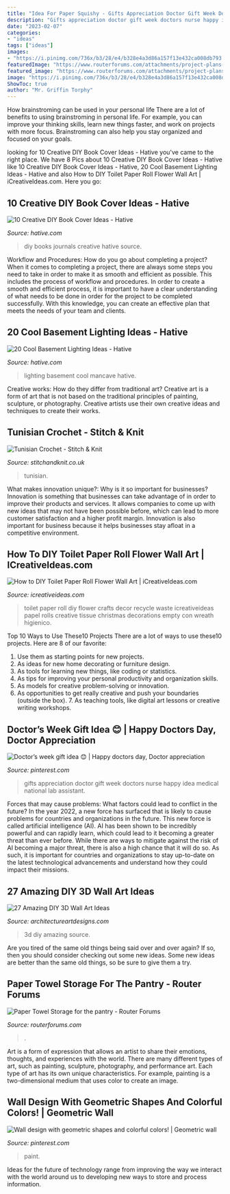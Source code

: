 ```yaml
---
title: "Idea For Paper Squishy - Gifts Appreciation Doctor Gift Week Doctors Nurse Happy Idea Medical National Lab Assistant"
description: "Gifts appreciation doctor gift week doctors nurse happy idea medical national lab assistant"
date: "2023-02-07"
categories:
- "ideas"
tags: ["ideas"]
images:
- "https://i.pinimg.com/736x/b3/28/e4/b328e4a3d86a157f13e432ca008db793.jpg"
featuredImage: "https://www.routerforums.com/attachments/project-plans-how/161138d1446306823-paper-towel-storage-pantry-paper-towels.png"
featured_image: "https://www.routerforums.com/attachments/project-plans-how/161138d1446306823-paper-towel-storage-pantry-paper-towels.png"
image: "https://i.pinimg.com/736x/b3/28/e4/b328e4a3d86a157f13e432ca008db793.jpg"
ShowToc: true
author: "Mr. Griffin Torphy"
---
```



How brainstroming can be used in your personal life
There are a lot of benefits to using brainstroming in personal life. For example, you can improve your thinking skills, learn new things faster, and work on projects with more focus. Brainstroming can also help you stay organized and focused on your goals.

	

		
looking for 10 Creative DIY Book Cover Ideas - Hative you've came to the right place. We have 8 Pics about 10 Creative DIY Book Cover Ideas - Hative like 10 Creative DIY Book Cover Ideas - Hative, 20 Cool Basement Lighting Ideas - Hative and also How to DIY Toilet Paper Roll Flower Wall Art | iCreativeIdeas.com. Here you go:
		
    
## 10 Creative DIY Book Cover Ideas - Hative

<img loading=lazy src="https://hative.com/wp-content/uploads/2014/09/diy-book-cover-ideas/4-old-books-make-great-journals.jpg" onerror="this.onerror=null;this.src='https://tse3.mm.bing.net/th?id=OIP.eWOE_esJZnOiewwDMmULugHaJ4&amp;pid=15.1';" alt="10 Creative DIY Book Cover Ideas - Hative">

_Source: hative.com_

>diy books journals creative hative source. 

	

Workflow and Procedures: How do you go about completing a project?
When it comes to completing a project, there are always some steps you need to take in order to make it as smooth and efficient as possible. This includes the process of workflow and procedures. In order to create a smooth and efficient process, it is important to have a clear understanding of what needs to be done in order for the project to be completed successfully. With this knowledge, you can create an effective plan that meets the needs of your team and clients.

    
## 20 Cool Basement Lighting Ideas - Hative

<img loading=lazy src="https://hative.com/wp-content/uploads/2014/05/basement-lighting-ideas/17-mancave-lighting.jpg" onerror="this.onerror=null;this.src='https://tse4.mm.bing.net/th?id=OIP.Lv5P2XWwy28z3Ls7FBCDywHaJ4&amp;pid=15.1';" alt="20 Cool Basement Lighting Ideas - Hative">

_Source: hative.com_

>lighting basement cool mancave hative. 

	

Creative works: How do they differ from traditional art?
Creative art is a form of art that is not based on the traditional principles of painting, sculpture, or photography. Creative artists use their own creative ideas and techniques to create their works.

    
## Tunisian Crochet - Stitch &amp; Knit

<img loading=lazy src="https://www.stitchandknit.co.uk/wp-content/uploads/2020/06/Tunisian-Crochet-1-1536x1152.jpg" onerror="this.onerror=null;this.src='https://tse2.mm.bing.net/th?id=OIP.PEgACQbdB18yT3Q-k4QOAQHaFj&amp;pid=15.1';" alt="Tunisian Crochet - Stitch &amp; Knit">

_Source: stitchandknit.co.uk_

>tunisian. 

	

What makes innovation unique?: Why is it so important for businesses?
Innovation is something that businesses can take advantage of in order to improve their products and services. It allows companies to come up with new ideas that may not have been possible before, which can lead to more customer satisfaction and a higher profit margin. Innovation is also important for business because it helps businesses stay afloat in a competitive environment.

    
## How To DIY Toilet Paper Roll Flower Wall Art | ICreativeIdeas.com

<img loading=lazy src="http://www.icreativeideas.com/wp-content/uploads/2014/07/How-to-DIY-Toilet-Paper-Roll-Flower-Wall-Art-3.jpg?ed7071" onerror="this.onerror=null;this.src='https://tse1.mm.bing.net/th?id=OIP.vLl3HGz7Y9Z8jSQaJmAvLgHaGO&amp;pid=15.1';" alt="How to DIY Toilet Paper Roll Flower Wall Art | iCreativeIdeas.com">

_Source: icreativeideas.com_

>toilet paper roll diy flower crafts decor recycle waste icreativeideas papel rolls creative tissue christmas decorations empty con wreath higienico. 

	

Top 10 Ways to Use These10 Projects
There are a lot of ways to use these10 projects. Here are 8 of our favorite:
1. Use them as starting points for new projects.
2. As ideas for new home decorating or furniture design.
3. As tools for learning new things, like coding or statistics.
4. As tips for improving your personal productivity and organization skills.
5. As models for creative problem-solving or innovation.
6. As opportunities to get really creative and push your boundaries (outside the box).      7. As teaching tools, like digital art lessons or creative writing workshops. 
    
## Doctor’s Week Gift Idea 😊 | Happy Doctors Day, Doctor Appreciation

<img loading=lazy src="https://i.pinimg.com/736x/71/20/76/712076cd4d1d3dc7db67909123aa3229.jpg" onerror="this.onerror=null;this.src='https://tse3.mm.bing.net/th?id=OIP.C4c5nJCs0gLkfY6-XQLqqQHaJ3&amp;pid=15.1';" alt="Doctor’s week gift idea 😊 | Happy doctors day, Doctor appreciation">

_Source: pinterest.com_

>gifts appreciation doctor gift week doctors nurse happy idea medical national lab assistant. 

	

Forces that may cause problems: What factors could lead to conflict in the future?
In the year 2022, a new force has surfaced that is likely to cause problems for countries and organizations in the future. This new force is called artificial intelligence (AI). AI has been shown to be incredibly powerful and can rapidly learn, which could lead to it becoming a greater threat than ever before. While there are ways to mitigate against the risk of AI becoming a major threat, there is also a high chance that it will do so. As such, it is important for countries and organizations to stay up-to-date on the latest technological advancements and understand how they could impact their missions.

    
## 27 Amazing DIY 3D Wall Art Ideas

<img loading=lazy src="https://www.architectureartdesigns.com/wp-content/uploads/2013/11/1724.jpg" onerror="this.onerror=null;this.src='https://tse4.mm.bing.net/th?id=OIP.CZFGbueVo5gw6zxt65IPiAHaJ4&amp;pid=15.1';" alt="27 Amazing DIY 3D Wall Art Ideas">

_Source: architectureartdesigns.com_

>3d diy amazing source. 

	

Are you tired of the same old things being said over and over again? If so, then you should consider checking out some new ideas. Some new ideas are better than the same old things, so be sure to give them a try.

    
## Paper Towel Storage For The Pantry - Router Forums

<img loading=lazy src="https://www.routerforums.com/attachments/project-plans-how/161138d1446306823-paper-towel-storage-pantry-paper-towels.png" onerror="this.onerror=null;this.src='https://tse3.mm.bing.net/th?id=OIP.gLkOzyj8WeylHqhioBVghAAAAA&amp;pid=15.1';" alt="Paper Towel Storage for the pantry - Router Forums">

_Source: routerforums.com_

>. 

	

Art is a form of expression that allows an artist to share their emotions, thoughts, and experiences with the world. There are many different types of art, such as painting, sculpture, photography, and performance art. Each type of art has its own unique characteristics. For example, painting is a two-dimensional medium that uses color to create an image.

    
## Wall Design With Geometric Shapes And Colorful Colors! | Geometric Wall

<img loading=lazy src="https://i.pinimg.com/736x/b3/28/e4/b328e4a3d86a157f13e432ca008db793.jpg" onerror="this.onerror=null;this.src='https://tse3.mm.bing.net/th?id=OIP.zlUJYz3H4YPZcyRXr3KbLwHaJ3&amp;pid=15.1';" alt="Wall design with geometric shapes and colorful colors! | Geometric wall">

_Source: pinterest.com_

>paint. 

	

Ideas for the future of technology range from improving the way we interact with the world around us to developing new ways to store and process information.

